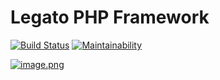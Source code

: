 # Legato PHP Framework

[![Build Status](https://travis-ci.org/terdia/legato-framework.svg?branch=master)](https://travis-ci.org/terdia/legato-framework)
[![Maintainability](https://api.codeclimate.com/v1/badges/0120c43bc589a0fde09b/maintainability)](https://codeclimate.com/github/terdia/legato-framework/maintainability)

[![image.png](https://s31.postimg.cc/ud39auyor/image.png)](https://postimg.cc/image/jq9g5fqjb/)

